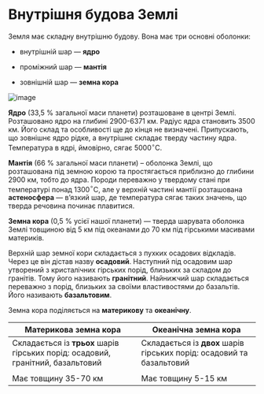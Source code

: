 Внутрiшня будова Землi
======================

Земля має складну внутрішню будову. Вона має три основні оболонки:

-   внутрішній шар — **ядро**

-   проміжний шар — **мантія**

-   зовнішній шар — **земна кора**

![image](1)

**Ядро** (33,5 % загальної маси планети) розташоване в центрі Землі.
Розташовано ядро на глибині 2900-6371 км. Радіус ядра становить 3500 км.
Його склад та особливості ще до кінця не визначені. Припускають, що
зовнішнє ядро рідке, а внутрішнє складає тверду частину ядра.
Температура в ядрі, ймовірно, сягає 5000$^{\circ}$С.

**Мантія** (66 % загальної маси планети) – оболонка Землі, що
розташована під земною корою та простягається приблизно до глибини 2900
км, тобто до ядра. Породи переважно у твердому стані при температурі
понад 1300$^{\circ}$С, але у верхній частині мантії розташована
**астеносфера** — в’язкий шар, де температура сягає таких значень, що
тверда речовина починає плавитися.

**Земна кора** (0,5 % усієї нашої планети) — тверда шарувата оболонка
Землі товщиною від 5 км під океанами до 70 км під гірськими масивами
материків.

Верхній шар земної кори складається з пухких осадових відкладів. Через
це він дістав назву **осадовий**. Наступний під осадовим шар утворений з
кристалічних гірських порід, близьких за складом до гранітів. Тому його
називають **гранітний**. Найнижчий шар складається переважно з порід,
близьких за своїми властивостями до базальтів. Його називають
**базальтовим**.

Земна кора поділяється на **материкову** та **океанічну**.

<table>
<thead>
<tr>
<th>Материкова земна кора</th>
<th>Океанiчна земна кора</th>
</tr>
</thead>
<tbody>
<tr>
<td>Складається із <b>трьох</b> шарів гірських порід: осадовий, гранітний, базальтовий</td>
<td>Складається із <b>двох</b> шарів гірських порід: осадовий та базальтовий</td>
</tr>
<td colspan="2">
<img src="" />
</td>
</tr>
<tr>
<td>Має товщину 35-70 км</td>
<td>Має товщину 5-15 км</td>
</tr>
</tbody>
</table>
